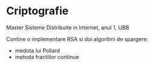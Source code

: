 # Criptografie
Master Sisteme Distribuite in Internet, anul 1, UBB

Contine o implementare RSA si doi algoritmi de spargere:
  - medota lui Pollard
  - metoda fractiilor continue
